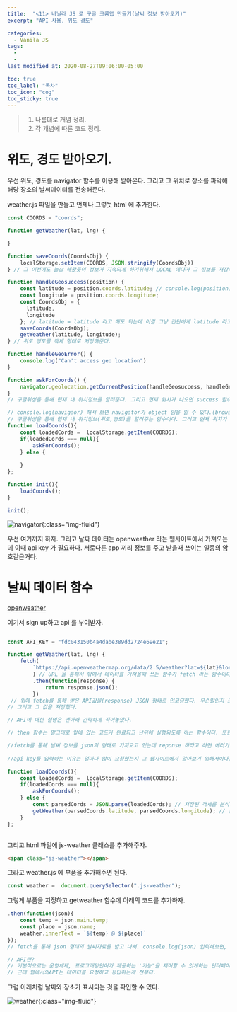 ```yaml
---
title:  "<11> 바닐라 JS 로 구글 크롬앱 만들기(날씨 정보 받아오기)"
excerpt: "API 사용, 위도 경도"

categories:
  - Vanila JS
tags:
  - 
  - 
last_modified_at: 2020-08-27T09:06:00-05:00

toc: true
toc_label: "목차"
toc_icon: "cog"
toc_sticky: true
---
```


> 1. 나름대로 개념 정리.  
> 2. 각 개념에 따른 코드 정리.  


# 위도, 경도 받아오기.

우선 위도, 경도를 navigator 함수를 이용해 받아온다. 그리고 그 위치로 장소를 파악해 해당 장소의 날씨데이터를 전송해준다.

weather.js 파일을 만들고 언제나 그렇듯 html 에 추가한다.

```javascript
const COORDS = "coords";

function getWeather(lat, lng) {

}

function saveCoords(CoordsObj) {
    localStorage.setItem(COORDS, JSON.stringify(CoordsObj))
} // 그 이전에도 늘상 해왔듯이 정보가 지속되게 하기위해서 LOCAL 에다가 그 정보를 저장해야한다. 따라서, COORDS KEY 에다가 인자를 value로 지정한다.

function handleGeosuccess(position) {    
    const latitude = position.coords.latitude; // console.log(position) 이라고 해서 coords 밑에 child로 위도,경도가 있다는것을 확인했다.
    const longitude = position.coords.longitude;    
    const CoordsObj = {
      latitude,
      longitude
    }; // latitude = latitude 라고 해도 되는데 이걸 그냥 간단하게 latitude 라고 해도 됨.
    saveCoords(CoordsObj);
    getWeather(latitude, longitude);
} // 위도 경도를 객체 형태로 저장해준다.

function handleGeoError() {
    console.log("Can't access geo location")
}

function askForCoords() {
    navigator.geolocation.getCurrentPosition(handleGeosuccess, handleGeoError) 
}
// 구글위성을 통해 현재 내 위치정보를 알려준다. 그리고 현재 위치가 나오면 success 함수로 아니면 error 함수로 가게끔 한다.

// console.log(navigaor) 해서 보면 navigator가 object 임을 알 수 있다.(browser에 대한 정보를 알려주는 객체) navigator안에 또 다시 object가 있고 function도 있다. 이 중에 geolocation이란 object가 있는데 안에 들어가보면 getCurrentposition이란 함수가 있다. <아래 스샷 확인>
// 구글위성을 통해 현재 내 위치정보(위도,경도)를 알려주는 함수이다. 그리고 현재 위치가 나오면 success 함수로 아니면 error 함수로 가게끔 한다.
function loadCoords(){
    const loadedCords =  localStorage.getItem(COORDS);
    if(loadedCords === null){
        askForCoords();
    } else {
        
    }
};

function init(){
    loadCoords();
}

init();
```
![navigator](https://yeonghunko.github.io/assets/img/vanila/navigator.png){:class="img-fluid"}


우선 여기까지 하자. 그리고 날짜 데이터는 openweather 라는 웹사이트에서 가져오는데 이때 api key 가 필요하다. 서로다른 app 끼리 정보를 주고 받을때 쓰이는 일종의 암호같은거다. 



# 날씨 데이터 함수 

[openweather](https://home.openweathermap.org/api_keys)

여기서 sign up하고 api 를 부여받자. 

```javascript

const API_KEY = "fdc043150b4a4dabe389dd2724e69e21"; 

function getWeather(lat, lng) {
    fetch(
        `https://api.openweathermap.org/data/2.5/weather?lat=${lat}&lon=${lng}&appid=${API_KEY}&units=metric`
        ) // URL 을 통해서 밖에서 데이터를 가져올때 쓰는 함수가 fetch 라는 함수이다.
        .then(function(response) {
            return response.json();
        }) 
 // 위에 fetch를 통해 받은 API값을(response) JSON 형태로 인코딩했다. 무슨말인지 모르겠으면 console.log로 프린트해봐라.
// 그리고 그 값을 저장했다.  

// API에 대한 설명은 맨아래 간략하게 적어놓았다.

// then 함수는 말그대로 앞에 있는 코드가 완료되고 난뒤에 실행되도록 하는 함수이다. 또한 API 를 호출하고 받는 역할을 하는 함수이기도 하다.

//fetch를 통해 날씨 정보를 json의 형태로 가져오고 있는데 reponse 하라고 하면 에러가 날 수 있으니 데이터를 다 받고 나서 response 하라고 명령하는 것이다.
        
//api key를 입력하는 이유는 얼마나 많이 요청했는지 그 웹사이트에서 알아보기 위해서이다.

function loadCoords(){
    const loadedCords =  localStorage.getItem(COORDS);
    if(loadedCords === null){
        askForCoords();
    } else {
        const parsedCords = JSON.parse(loadedCords); // 저장된 객체를 분석함. 역시나.        
        getWeather(parsedCoords.latitude, parsedCoords.longitude); // 분석된 객체데이터(위도,경도) 를 getweather 에 대입하여 openweather에서 날씨데이터를 뽑아옴
    }
};



```
그리고 html 파일에 js-weather 클래스를 추가해주자.
```html
<span class="js-weather"></span>
```

그라고 weather.js 에 부품을 추가해주면 된다.

```javascript
const weather =  document.querySelector(".js-weather");
```
그렇게 부품을 지정하고 getweather 함수에 아래의 코드를 추가하자.
```javascript
.then(function(json){
    const temp = json.main.temp;
    const place = json.name;
    weather.innerText = `${temp} @ ${place}`
});
// fetch를 통해 json 형태의 날씨자료를 받고 나서. console.log(json) 입력해보면, json.main이 온도. json.name 이 장소라는 것을 알 수 있을 것이다.

// API란?
// 기본적으로는 운영체제, 프로그래밍언어가 제공하는 '기능'을 제어할 수 있게하는 인터페이스를 뜻한다. 주로 창제어 화상처리 문자제어 같은것을 의미
// 근데 웹에서의API는 데이터를 요청하고 응답하는게 전부다.

```

그럼 아래처럼 날짜와 장소가 표시되는 것을 확인할 수 있다.

![weather](https://yeonghunko.github.io/assets/img/vanila/weather.png){:class="img-fluid"}




